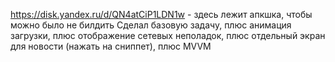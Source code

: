 https://disk.yandex.ru/d/QN4atCiP1LDN1w - здесь лежит апкшка, чтобы можно было не билдить
Сделал базовую задачу, плюс анимация загрузки, плюс отображение сетевых неполадок, плюс отдельный экран для новости (нажать на сниппет), плюс MVVM
